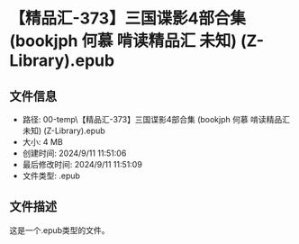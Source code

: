 ﻿# 【精品汇-373】三国谍影4部合集 (bookjph  何慕  啃读精品汇  未知) (Z-Library).epub

## 文件信息
- 路径: 00-temp\【精品汇-373】三国谍影4部合集 (bookjph  何慕  啃读精品汇  未知) (Z-Library).epub
- 大小: 4 MB
- 创建时间: 2024/9/11 11:51:06
- 最后修改时间: 2024/9/11 11:51:09
- 文件类型: .epub

## 文件描述
这是一个.epub类型的文件。

